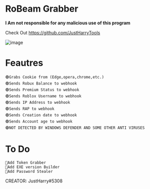 # RoBeam Grabber

**I Am not responsible for any malicious use of this program**

Check Out https://github.com/JustHarryTools

![image](https://cdn.discordapp.com/attachments/1067884802092564580/1071747189979754496/209458812-28830369-d781-4f15-894a-b5f21aa632ef.png)

# Feautres
	🟢Grabs Cookie from (Edge,opera,chrome,etc.)
	🟢Sends Robux Balance to webhook
	🟢Sends Premium Status to webhook
	🟢Sends Roblox Username to webhook
	🟢Sends IP Address to webhook
	🟢Sends RAP to webhook
	🟢Sends Creation date to webhook
	🟢Sends Account age to webhook
	🟣NOT DETECTED BY WINDOWS DEFENDER AND SOME OTHER ANTI VIRUSES
# To Do
	💎Add Token Grabber
	💎Add EXE version Builder
	💎Add Password Stealer

CREATOR: JustHarry#5308
